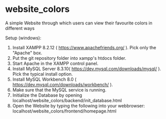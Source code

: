 # website_colors
A simple Website through which users can view their favourite colors in different ways

Setup (windows):
1. Install XAMPP 8.2.12 ( https://www.apachefriends.org/ ). Pick only the "Apache" box.
2. Put the git repository folder into xampp's htdocs folder.
3. Start Apache in the XAMPP control panel.
4. Install MySQL Server 8.3.10( https://dev.mysql.com/downloads/mysql/ ). Pick the typical install option.
5. Install MySQL Workbench 8.0 ( https://dev.mysql.com/downloads/workbench/ ).
6. Make sure that the MySQL service is running.
7. Initialize the Database by opening localhost/website_colors/backend/init_database.html
8. Open the Website by typing the following into your webbrowser: localhost/website_colors/frontend/homepage.html